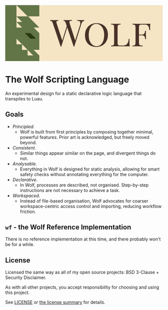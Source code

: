 <picture>
  <source media="(prefers-color-scheme: dark)" srcset="./docs/assets/logo-dark.svg">
  <img alt="Wolf logo" src="./docs/assets/logo-light.svg">
</picture>

<br>

# The Wolf Scripting Language

An experimental design for a static declarative logic language that transpiles
to Luau.

## Goals

- *Principled.* 
	- Wolf is built from first principles by composing together minimal, 
	  powerful features. Prior art is acknowledged, but freely moved beyond.
- *Consistent.*
	- Similar things appear similar on the page, and divergent things do not.
- *Analysable.*
	- Everything in Wolf is designed for static analysis, allowing
	  for smart safety checks without annotating everything for the computer.
- *Declarative.* 
	- In Wolf, processes are described, not organised. Step-by-step
	  instructions are not necessary to achieve a task.
- *Workspaced.* 
	- Instead of file-based organisation, Wolf advocates for coarser
	  workspace-centric access control and importing, reducing workflow
	  friction.

## `wf` - the Wolf Reference Implementation

There is no reference implementation at this time, and there probably won't be for a while.

## License

Licensed the same way as all of my open source projects: BSD 3-Clause + Security Disclaimer.

As with all other projects, you accept responsibility for choosing and using this project.

See [LICENSE](./LICENSE) or [the license summary](https://github.com/dphfox/licence) for details.
